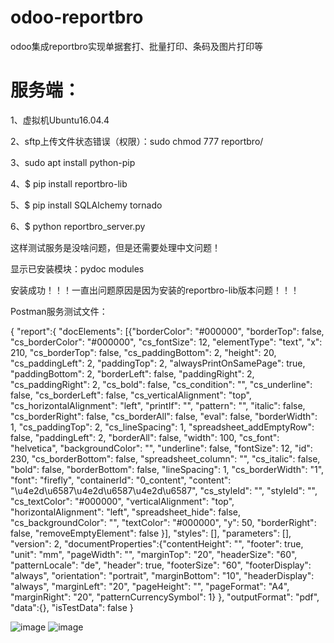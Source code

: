 # odoo-reportbro
odoo集成reportbro实现单据套打、批量打印、条码及图片打印等
# 服务端：
1、虚拟机Ubuntu16.04.4

2、sftp上传文件状态错误（权限）：sudo chmod 777 reportbro/

3、sudo apt install python-pip

4、$ pip install reportbro-lib

5、$ pip install SQLAlchemy tornado

6、$ python reportbro_server.py

这样测试服务是没啥问题，但是还需要处理中文问题！

显示已安装模块：pydoc modules

安装成功！！！一直出问题原因是因为安装的reportbro-lib版本问题！！！

Postman服务测试文件：

{
"report":{
"docElements": [{"borderColor": "#000000", "borderTop": false, "cs_borderColor": "#000000", "cs_fontSize": 12, "elementType": "text", "x": 210, "cs_borderTop": false, "cs_paddingBottom": 2, "height": 20, "cs_paddingLeft": 2, "paddingTop": 2, "alwaysPrintOnSamePage": true, "paddingBottom": 2, "borderLeft": false, "paddingRight": 2, "cs_paddingRight": 2, "cs_bold": false, "cs_condition": "", "cs_underline": false, "cs_borderLeft": false, "cs_verticalAlignment": "top", "cs_horizontalAlignment": "left", "printIf": "", "pattern": "", "italic": false, "cs_borderRight": false, "cs_borderAll": false, "eval": false, "borderWidth": 1, "cs_paddingTop": 2, "cs_lineSpacing": 1, "spreadsheet_addEmptyRow": false, "paddingLeft": 2, "borderAll": false, "width": 100, "cs_font": "helvetica", "backgroundColor": "", "underline": false, "fontSize": 12, "id": 230, "cs_borderBottom": false, "spreadsheet_column": "", "cs_italic": false, "bold": false, "borderBottom": false, "lineSpacing": 1, "cs_borderWidth": "1", "font": "firefly", "containerId": "0_content", "content": "\u4e2d\u6587\u4e2d\u6587\u4e2d\u6587", "cs_styleId": "", "styleId": "", "cs_textColor": "#000000", "verticalAlignment": "top", "horizontalAlignment": "left", "spreadsheet_hide": false, "cs_backgroundColor": "", "textColor": "#000000", "y": 50, "borderRight": false, "removeEmptyElement": false
}], 
"styles": [], 
"parameters": [], 
"version": 2,
"documentProperties":{"contentHeight": "", "footer": true, "unit": "mm", "pageWidth": "", "marginTop": "20", "headerSize": "60", "patternLocale": "de", "header": true, "footerSize": "60", "footerDisplay": "always", "orientation": "portrait", "marginBottom": "10", "headerDisplay": "always", "marginLeft": "20", "pageHeight": "", "pageFormat": "A4", "marginRight": "20", "patternCurrencySymbol": 1}
},
"outputFormat": "pdf",
"data":{},
"isTestData": false
}

![image](https://github.com/inspurodoo/odoo-reportbro/blob/master/static/description/design.png)
![image]()
